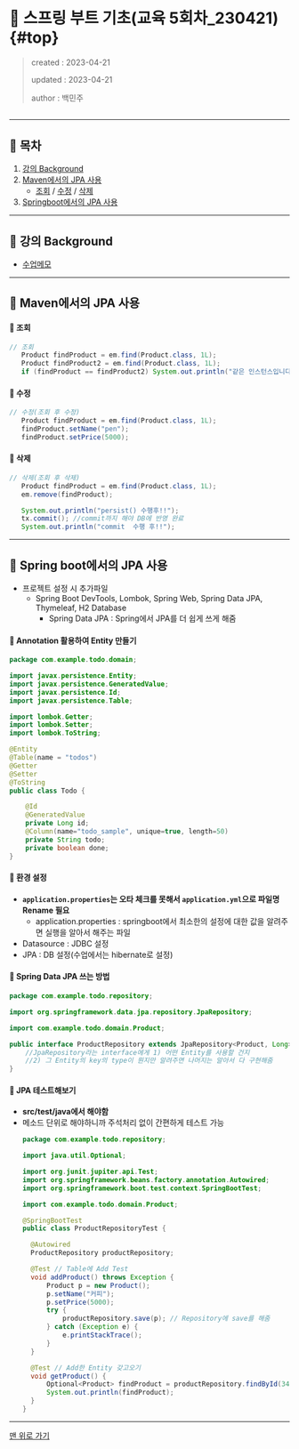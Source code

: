 # 💎 스프링 부트 기초(교육 5회차_230421) {#top}
> created : 2023-04-21
> 
> updated : 2023-04-21
> 
> author : 백민주
##
***
## 🔶 목차
1. [강의 Background](#-강의-background)
2. [Maven에서의 JPA 사용](#-maven에서의-jpa-사용)
    - [조회](#-조회) / [수정](#-수정) / [삭제](#-삭제)
3. [Springboot에서의 JPA 사용](#-spring-boot에서의-jpa-사용)
***
## 🔶 강의 Background
- [수업메모](https://gist.github.com/carami/d3bb434cacf371d44e71538b93e6c212)
***
## 🔶 Maven에서의 JPA 사용
#### 🔹 조회
```java
// 조회
   Product findProduct = em.find(Product.class, 1L);
   Product findProduct2 = em.find(Product.class, 1L);
   if (findProduct == findProduct2) System.out.println("같은 인스턴스입니다."); //같은 인스턴스임
```
#### 🔹 수정
```java
// 수정(조회 후 수정)
   Product findProduct = em.find(Product.class, 1L);
   findProduct.setName("pen");
   findProduct.setPrice(5000);
```
#### 🔹 삭제
```java
// 삭제(조회 후 삭제)
   Product findProduct = em.find(Product.class, 1L);
   em.remove(findProduct);

   System.out.println("persist() 수행후!!");
   tx.commit(); //commit까지 해야 DB에 반영 완료
   System.out.println("commit  수행 후!!");
```
***
## 🔶 Spring boot에서의 JPA 사용
- 프로젝트 설정 시 추가파일
  - Spring Boot DevTools, Lombok, Spring Web, Spring Data JPA, Thymeleaf, H2 Database
    - Spring Data JPA : Spring에서 JPA를 더 쉽게 쓰게 해줌
#### 🔹 Annotation 활용하여 Entity 만들기
```java
package com.example.todo.domain;

import javax.persistence.Entity;
import javax.persistence.GeneratedValue;
import javax.persistence.Id;
import javax.persistence.Table;

import lombok.Getter;
import lombok.Setter;
import lombok.ToString;

@Entity
@Table(name = "todos")
@Getter
@Setter
@ToString
public class Todo {

    @Id
    @GeneratedValue
    private Long id;
    @Column(name="todo_sample", unique=true, length=50)
    private String todo;
    private boolean done;
}
```
#### 🔹 환경 설정
- **`application.properties`는 오타 체크를 못해서 `application.yml`으로 파일명 Rename 필요**
  - application.properties : springboot에서 최소한의 설정에 대한 값을 알려주면 실행을 알아서 해주는 파일
- Datasource : JDBC 설정
- JPA : DB 설정(수업에서는 hibernate로 설정)
#### 🔹 Spring Data JPA 쓰는 방법
```java
package com.example.todo.repository;

import org.springframework.data.jpa.repository.JpaRepository;

import com.example.todo.domain.Product;

public interface ProductRepository extends JpaRepository<Product, Long> { 
    //JpaRepository라는 interface에게 1) 어떤 Entity를 사용할 건지
    //2) 그 Entity의 key의 type이 뭔지만 알려주면 나머지는 알아서 다 구현해줌
}
```
#### 🔹 JPA 테스트해보기
- **src/test/java에서 해야함**
- 메소드 단위로 해야하니까 주석처리 없이 간편하게 테스트 가능
  ```java
  package com.example.todo.repository;

  import java.util.Optional;

  import org.junit.jupiter.api.Test;
  import org.springframework.beans.factory.annotation.Autowired;
  import org.springframework.boot.test.context.SpringBootTest;

  import com.example.todo.domain.Product;

  @SpringBootTest
  public class ProductRepositoryTest {

    @Autowired
    ProductRepository productRepository;

    @Test // Table에 Add Test
    void addProduct() throws Exception {
        Product p = new Product();
        p.setName("커피");
        p.setPrice(5000);
        try {
            productRepository.save(p); // Repository에 save를 해줌
        } catch (Exception e) {
            e.printStackTrace();
        }
    }

    @Test // Add한 Entity 갖고오기
    void getProduct() {
        Optional<Product> findProduct = productRepository.findById(34L);
        System.out.println(findProduct);
    }
  }
  ```
***
[맨 위로 가기](#top)
